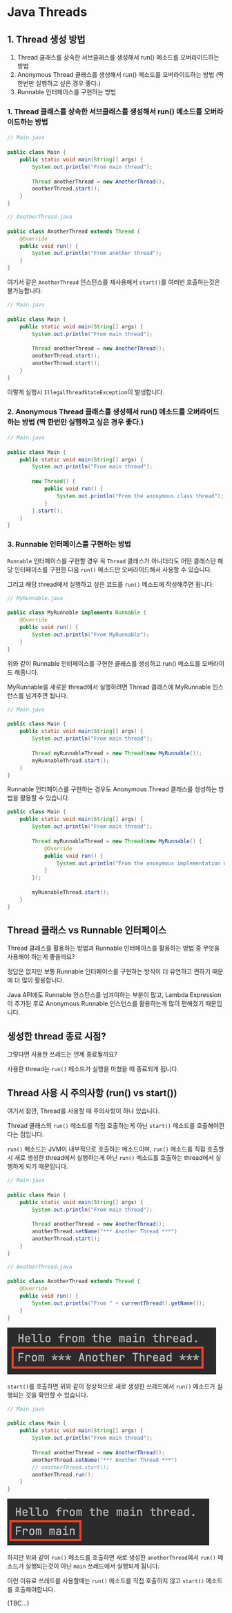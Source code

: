 # Java Threads

## 1. Thread 생성 방법

1. Thread 클래스를 상속한 서브클래스를 생성해서 run() 메소드를 오버라이드하는 방법
2. Anonymous Thread 클래스를 생성해서 run() 메소드를 오버라이드하는 방법 (딱 한번만 실행하고 싶은 경우 좋다.)
3. Runnable 인터페이스를 구현하는 방법

### 1. Thread 클래스를 상속한 서브클래스를 생성해서 run() 메소드를 오버라이드하는 방법

```java
// Main.java

public class Main {
    public static void main(String[] args) {
        System.out.println("From main thread");

        Thread anotherThread = new AnotherThread();
        anotherThread.start();
    }
}
```

```java
// AnotherThread.java

public class AnotherThread extends Thread {
    @Override
    public void run() {
        System.out.println("From another thread");
    }
}
```

여기서 같은 `AnotherThread` 인스턴스를 재사용해서 `start()`를 여러번 호출하는것은 불가능합니다.

```java
// Main.java

public class Main {
    public static void main(String[] args) {
        System.out.println("From main thread");

        Thread anotherThread = new AnotherThread();
        anotherThread.start();
        anotherThread.start();
    }
}
```

이렇게 실행시 `IllegalThreadStateException`이 발생합니다.

### 2. Anonymous Thread 클래스를 생성해서 run() 메소드를 오버라이드하는 방법 (딱 한번만 실행하고 싶은 경우 좋다.)

```java
// Main.java

public class Main {
    public static void main(String[] args) {
        System.out.println("From main thread");

        new Thread() {
            public void run() {
                System.out.println("From the anonymous class thread");
            }
        }.start();
    }
}
```

### 3. Runnable 인터페이스를 구현하는 방법

`Runnable` 인터페이스를 구현할 경우 꼭 `Thread` 클래스가 아니더라도 어떤 클래스던 해당 인터페이스를 구현한 다음 `run()` 메소드만 오버라이드해서 사용할 수 있습니다.

그리고 해당 thread에서 실행하고 싶은 코드를 `run()` 메소드에 작성해주면 됩니다.

```java
// MyRunnable.java

public class MyRunnable implements Runnable {
    @Override
    public void run() {
        System.out.println("From MyRunnable");
    }
}
```

위와 같이 Runnable 인터페이스를 구현한 클래스를 생성하고 run() 메소드를 오버라이드 해줍니다.

MyRunnable을 새로운 thread에서 실행하려면 Thread 클래스에 MyRunnable 인스턴스를 넘겨주면 됩니다.

```java
// Main.java

public class Main {
    public static void main(String[] args) {
        System.out.println("From main thread");

        Thread myRunnableThread = new Thread(new MyRunnable());
        myRunnableThread.start();
    }
}
```

Runnable 인터페이스를 구현하는 경우도 Anonymous Thread 클래스를 생성하는 방법을 활용할 수 있습니다.

```java
public class Main {
    public static void main(String[] args) {
        System.out.println("From main thread");

        Thread myRunnableThread = new Thread(new MyRunnable() {
            @Override
            public void run() {
                System.out.println("From the anonymous implementation of run()")
            }
        });

        myRunnableThread.start();
    }
}
```

## Thread 클래스 vs Runnable 인터페이스

Thread 클래스를 활용하는 방법과 Runnable 인터페이스를 활용하는 방법 중 무엇을 사용해야 하는게 좋을까요?

정답은 없지만 보통 Runnable 인터페이스를 구현하는 방식이 더 유연하고 편하기 때문에 더 많이 활용합니다.

Java API에도 Runnable 인스턴스를 넘겨야하는 부분이 많고, Lambda Expression이 추가된 후로 Anonymous Runnable 인스턴스를 활용하는게 많이 편해졌기 때문입니다.

## 생성한 thread 종료 시점?

그렇다면 사용한 쓰레드는 언제 종료될까요?

사용한 thread는 `run()` 메소드가 실행을 마쳤을 때 종료되게 됩니다.

## Thread 사용 시 주의사항 (run() vs start())

여기서 잠깐, Thread를 사용할 때 주의사항이 하나 있습니다.

Thread 클래스의 `run()` 메소드를 직접 호출하는게 아닌 `start()` 메소드를 호출해야한다는 점입니다.

`run()` 메소드는 JVM이 내부적으로 호출하는 메소드이며, `run()` 메소드를 직접 호출할 시 새로 생성한 thread에서 실행하는게 아닌 `run()` 메소드를 호출하는 thread에서 실행하게 되기 때문입니다.

```java
// Main.java

public class Main {
    public static void main(String[] args) {
        System.out.println("From main thread");

        Thread anotherThread = new AnotherThread();
        anotherThread.setName("*** Another Thread ***")
        anotherThread.start();
    }
}
```

```java
// AnotherThread.java

public class AnotherThread extends Thread {
    @Override
    public void run() {
        System.out.println("From " + currentThread().getName());
    }
}
```

![1.png](./images/1.png)

`start()`를 호출하면 위와 같이 정상적으로 새로 생성한 쓰레드에서 `run()` 메소드가 실행되는 것을 확인할 수 있습니다.

```java
// Main.java

public class Main {
    public static void main(String[] args) {
        System.out.println("From main thread");

        Thread anotherThread = new AnotherThread();
        anotherThread.setName("*** Another Thread ***")
        // anotherThread.start();
        anotherThread.run();
    }
}
```

![2.png](./images/2.png)

하지만 위와 같이 `run()` 메소드를 호출하면 새로 생성한 `anotherThread`에서 `run()` 메소드가 실행되는것이 아닌 `main` 쓰레드에서 실행되게 됩니다.

이런 이유로 쓰레드를 사용할때는 `run()` 메소드를 직접 호출하지 않고 `start()` 메소드를 호출해야합니다.

(TBC...)
